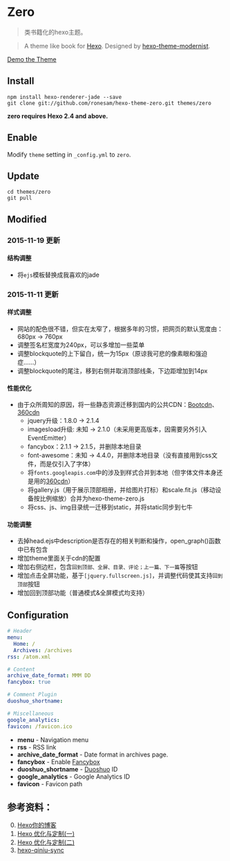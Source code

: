 # Zero

> 类书籍化的hexo主题。

> A theme like book for [Hexo]. Designed by [hexo-theme-modernist].

[Demo the Theme]

## Install

```
npm install hexo-renderer-jade --save
git clone git://github.com/ronesam/hexo-theme-zero.git themes/zero
```

**zero requires Hexo 2.4 and above.**

## Enable
Modify `theme` setting in `_config.yml` to `zero`.

## Update

```
cd themes/zero
git pull
```

## Modified
### 2015-11-19 更新
#### 结构调整
* 将`ejs`模板替换成我喜欢的jade

### 2015-11-11 更新
#### 样式调整
* 网站的配色很不错，但实在太窄了，根据多年的习惯，把网页的默认宽度由：680px -> 760px
* 调整签名栏宽度为240px，可以多增加一些菜单
* 调整blockquote的上下留白，统一为15px（原谅我可悲的像素眼和强迫症……）
* 调整blockquote的尾注，移到右侧并取消顶部线条，下边距增加到14px

#### 性能优化
* 由于众所周知的原因，将一些静态资源迁移到国内的公共CDN：[Bootcdn]、[360cdn]
    * jquery升级：1.8.0 -> 2.1.4
    * imagesload升级: 未知 -> 2.1.0（未采用更高版本，因需要另外引入EventEmitter）
    * fancybox：2.1.1 -> 2.1.5，并删除本地目录
    * font-awesome：未知 -> 4.4.0，并删除本地目录（没有直接用到css文件，而是仅引入了字体）
    * 将`fonts.googleapis.com`中的涉及到样式合并到本地（但字体文件本身还是用的[360cdn]）
    * 将gallery.js（用于展示顶部相册，并给图片打标）和scale.fit.js（移动设备按比例缩放）合并为hexo-theme-zero.js
    * 将css、js、img目录统一迁移到static，并将static同步到七牛

#### 功能调整
* 去掉head.ejs中description是否存在的相关判断和操作，open_graph()函数中已有包含
* 增加theme里面关于cdn的配置
* 增加右侧边栏，包含`回到顶部、全屏、目录、评论；上一篇、下一篇`等按钮
* 增加点击全屏功能，基于`[jquery.fullscreen.js]`，并调整代码使其支持`回到顶部`按钮
* 增加回到顶部功能（普通模式&全屏模式均支持）

## Configuration

``` yaml
# Header
menu:
  Home: /
  Archives: /archives
rss: /atom.xml

# Content
archive_date_format: MMM DD
fancybox: true

# Comment Plugin
duoshuo_shortname:

# Miscellaneous
google_analytics:
favicon: /favicon.ico
```

- **menu** - Navigation menu
- **rss** - RSS link
- **archive_date_format** - Date format in archives page.
- **fancybox** - Enable [Fancybox]
- **duoshuo_shortname** - [Duoshuo] ID
- **google_analytics** - Google Analytics ID
- **favicon** - Favicon path

## 参考资料：
0. [Hexo你的博客][hexou]
0. [Hexo 优化与定制(一) ][1]
0. [Hexo 优化与定制(二) ][2]
0. [hexo-qiniu-sync]

[hexou]: http://ibruce.info/2013/11/22/hexo-your-blog/
[Bootcdn]: http://www.bootcdn.cn/
[360cdn]: http://libs.useso.com/
[1]: http://lukang.me/2014/optimization-of-hexo.html
[2]: http://lukang.me/2015/optimization-of-hexo-2.html
[Hexo]: http://zespia.tw/hexo/
[hexo-theme-modernist]: http://modernist.heroicyang.com/
[hexo-qiniu-sync]: https://github.com/gyk001/hexo-qiniu-sync
[jquery.fullscreen.js]: https://github.com/martinaglv/jQuery-FullScreen/blob/master/fullscreen/jquery.fullscreen.js
[Demo the Theme]: http://ronesam.com/
[Duoshuo]: http://duoshuo.com/
[Fancybox]: http://fancyapps.com/fancybox/